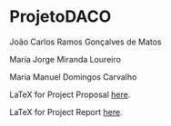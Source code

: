 # ProjetoDACO

João Carlos Ramos Gonçalves de Matos

Maria Jorge Miranda Loureiro

Maria Manuel Domingos Carvalho

LaTeX for Project Proposal [here](https://www.overleaf.com/project/5fa09398dfb52f0001687b3c).

LaTeX for Project Report [here](https://www.overleaf.com/project/5fe8bdfcfac26012b7c454b9).
